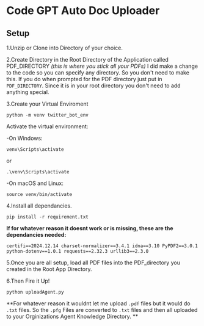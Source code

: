 # Code GPT Auto Doc Uploader

## Setup

1.Unzip or Clone into Directory of your choice.

2.Create Directory in the Root Directory of the Application called PDF_DIRECTORY *(this is where you stick all your PDFs)* I did make a change to the code so you can specify any directory. So you don't need to make this. If you do when prompted for the PDF directory just put in `PDF_DIRECTORY`. Since it is in your root directory you don't need to add anything special.

3.Create your Virtual Enviroment

`
python -m venv twitter_bot_env
`

Activate the virtual environment:

 -On Windows:

`
venv\Scripts\activate
`

or

`
.\venv\Scripts\activate
`

 -On macOS and Linux:

`
source venv/bin/activate
`

4.Install all dependancies.


`
pip install -r requirement.txt
`

**If for whatever reason it doesnt work or is missing, these are the dependancies needed:**

`
certifi==2024.12.14
charset-normalizer==3.4.1
idna==3.10
PyPDF2==3.0.1
python-dotenv==1.0.1
requests==2.32.3
urllib3==2.3.0
`

5.Once you are all setup, load all PDF files into the PDF_directory you created in the Root App Directory.

6.Then Fire it Up!

`
python uploadAgent.py
`

**For whatever reason it wouldnt let me upload `.pdf` files but it would do `.txt` files. So the `.pfg` Files are converted to `.txt` files and then all uploaded to your Orginizations Agent Knowledge Directory. **
